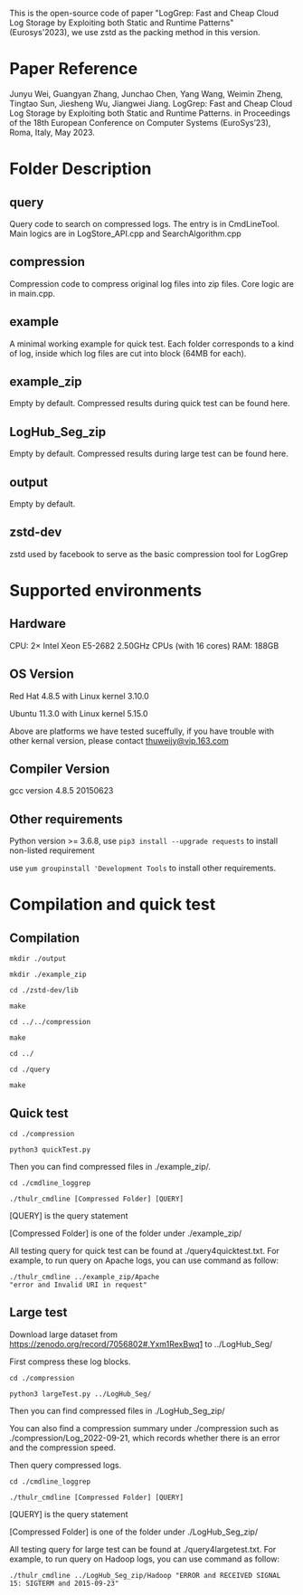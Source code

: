 This is the open-source code of paper "LogGrep: Fast and Cheap Cloud Log Storage by Exploiting both Static and Runtime Patterns" (Eurosys'2023), we use zstd as the packing method in this version.

# Paper Reference
Junyu Wei, Guangyan Zhang, Junchao Chen, Yang Wang, Weimin Zheng, Tingtao Sun, Jiesheng Wu, Jiangwei Jiang. LogGrep: Fast and Cheap Cloud Log Storage by Exploiting both Static and Runtime Patterns. in Proceedings of the 18th European Conference on Computer Systems (EuroSys’23), Roma, Italy, May 2023.

# Folder Description
## query
Query code to search on compressed logs. The entry is in CmdLineTool. Main logics are in LogStore_API.cpp and SearchAlgorithm.cpp
## compression
Compression code to compress original log files into zip files. Core logic are in main.cpp.
## example
A minimal working example for quick test. Each folder corresponds to a kind of log, inside which log files are cut into block (64MB for each).
## example_zip
Empty by default. Compressed results during quick test can be found here.
## LogHub_Seg_zip
Empty by default. Compressed results during large test can be found here.
## output
Empty by default.
## zstd-dev
zstd used by facebook to serve as the basic compression tool for LogGrep

# Supported environments
## Hardware
CPU: 2× Intel Xeon E5-2682 2.50GHz CPUs (with 16 cores)
RAM: 188GB

## OS Version
Red Hat 4.8.5 with Linux kernel 3.10.0

Ubuntu 11.3.0 with Linux kernel 5.15.0

Above are platforms we have tested suceffully, if you have trouble with other kernal version, please contact thuweijy@vip.163.com

## Compiler Version
gcc version 4.8.5 20150623

## Other requirements
Python version >= 3.6.8, use ``pip3 install --upgrade requests`` to install non-listed requirement

use ``yum groupinstall 'Development Tools`` to install other requirements.

# Compilation and quick test
## Compilation
``mkdir ./output``

``mkdir ./example_zip``

``cd ./zstd-dev/lib``

``make``

``cd ../../compression``

``make``

``cd ../``

``cd ./query``

``make``
## Quick test
``cd ./compression``

``python3 quickTest.py``

Then you can find compressed files in ./example_zip/.

``cd ./cmdline_loggrep``

``./thulr_cmdline [Compressed Folder] [QUERY]``

[QUERY] is the query statement

[Compressed Folder] is one of the folder under ./example_zip/

All testing query for quick test can be found at ./query4quicktest.txt. For example, to run query on Apache logs, you can use command as follow:

``./thulr_cmdline ../example_zip/Apache "error and Invalid URI in request"``
## Large test
Download large dataset from https://zenodo.org/record/7056802#.Yxm1RexBwq1 to ../LogHub_Seg/

First compress these log blocks.

``cd ./compression``

``python3 largeTest.py ../LogHub_Seg/``

Then you can find compressed files in ./LogHub_Seg_zip/

You can also find a compression summary under ./compression such as ./compression/Log_2022-09-21, which records whether there is an error and the compression speed.

Then query compressed logs.

``cd ./cmdline_loggrep``

``./thulr_cmdline [Compressed Folder] [QUERY]``

[QUERY] is the query statement

[Compressed Folder] is one of the folder under ./LogHub_Seg_zip/

All testing query for large test can be found at ./query4largetest.txt. For example, to run query on Hadoop logs, you can use command as follow:

``./thulr_cmdline ../LogHub_Seg_zip/Hadoop "ERROR and RECEIVED SIGNAL 15: SIGTERM and 2015-09-23"``